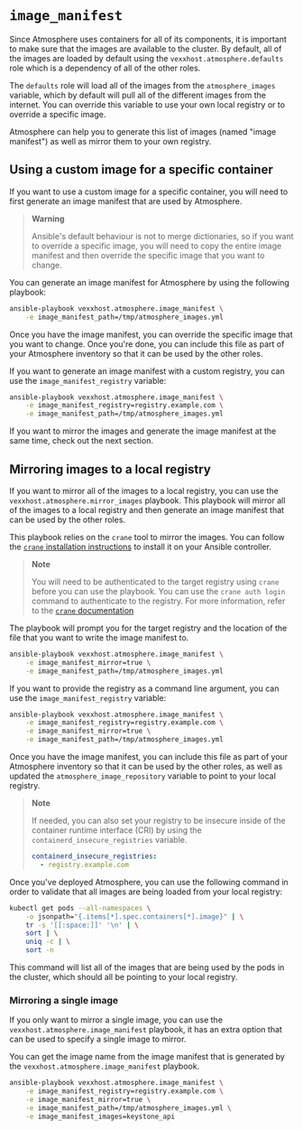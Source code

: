 # `image_manifest`

Since Atmosphere uses containers for all of its components, it is important to
make sure that the images are available to the cluster.  By default, all of the
images are loaded by default using the `vexxhost.atmosphere.defaults` role which
is a dependency of all of the other roles.

The `defaults` role will load all of the images from the `atmosphere_images`
variable, which by default will pull all of the different images from the
internet.  You can override this variable to use your own local registry or to
override a specific image.

Atmosphere can help you to generate this list of images (named "image manifest")
as well as mirror them to your own registry.

## Using a custom image for a specific container

If you want to use a custom image for a specific container, you will need to
first generate an image manifest that are used by Atmosphere.

> **Warning**
>
> Ansible's default behaviour is not to merge dictionaries, so if you want to
> override a specific image, you will need to copy the entire image manifest
> and then override the specific image that you want to change.

You can generate an image manifest for Atmosphere by using the following
playbook:

```bash
ansible-playbook vexxhost.atmosphere.image_manifest \
    -e image_manifest_path=/tmp/atmosphere_images.yml
```

Once you have the image manifest, you can override the specific image that you
want to change.  Once you're done, you can include this file as part of your
Atmosphere inventory so that it can be used by the other roles.

If you want to generate an image manifest with a custom registry, you can use
the `image_manifest_registry` variable:

```bash
ansible-playbook vexxhost.atmosphere.image_manifest \
    -e image_manifest_registry=registry.example.com \
    -e image_manifest_path=/tmp/atmosphere_images.yml
```

If you want to mirror the images and generate the image manifest at the same
time, check out the next section.

## Mirroring images to a local registry

If you want to mirror all of the images to a local registry, you can use the
`vexxhost.atmosphere.mirror_images` playbook.  This playbook will mirror all of
the images to a local registry and then generate an image manifest that can be
used by the other roles.

This playbook relies on the `crane` tool to mirror the images.  You can follow
the [`crane` installation instructions](https://github.com/google/go-containerregistry/blob/main/cmd/crane/README.md#installation)
to install it on your Ansible controller.

> **Note**
>
> You will need to be authenticated to the target registry using `crane` before
> you can use the playbook.  You can use the `crane auth login` command to
> authenticate to the registry.  For more information, refer to the [`crane` documentation](https://github.com/google/go-containerregistry/blob/main/cmd/crane/doc/crane_auth_login.md)

The playbook will prompt you for the target registry and the location of the
file that you want to write the image manifest to.

```bash
ansible-playbook vexxhost.atmosphere.image_manifest \
    -e image_manifest_mirror=true \
    -e image_manifest_path=/tmp/atmosphere_images.yml
```

If you want to provide the registry as a command line argument, you
can use the `image_manifest_registry` variable:

```bash
ansible-playbook vexxhost.atmosphere.image_manifest \
    -e image_manifest_registry=registry.example.com \
    -e image_manifest_mirror=true \
    -e image_manifest_path=/tmp/atmosphere_images.yml
```

Once you have the image manifest, you can include this file as part of your
Atmosphere inventory so that it can be used by the other roles, as well as
updated the `atmosphere_image_repository` variable to point to your local
registry.

> **Note**
>
> If needed, you can also set your registry to be insecure inside of the
> container runtime interface (CRI) by using the `containerd_insecure_registries`
> variable.
>
> ```yaml
> containerd_insecure_registries:
>   - registry.example.com
> ```

Once you've deployed Atmosphere, you can use the following command in order to
validate that all images are being loaded from your local registry:

```bash
kubectl get pods --all-namespaces \
    -o jsonpath="{.items[*].spec.containers[*].image}" | \
    tr -s '[[:space:]]' '\n' | \
    sort | \
    uniq -c | \
    sort -n
```

This command will list all of the images that are being used by the pods in the
cluster, which should all be pointing to your local registry.

### Mirroring a single image

If you only want to mirror a single image, you can use the
`vexxhost.atmosphere.image_manifest` playbook, it has an extra option that can
be used to specify a single image to mirror.

You can get the image name from the image manifest that is generated by the
`vexxhost.atmosphere.image_manifest` playbook.

```bash
ansible-playbook vexxhost.atmosphere.image_manifest \
    -e image_manifest_registry=registry.example.com \
    -e image_manifest_mirror=true \
    -e image_manifest_path=/tmp/atmosphere_images.yml \
    -e image_manifest_images=keystone_api
```
